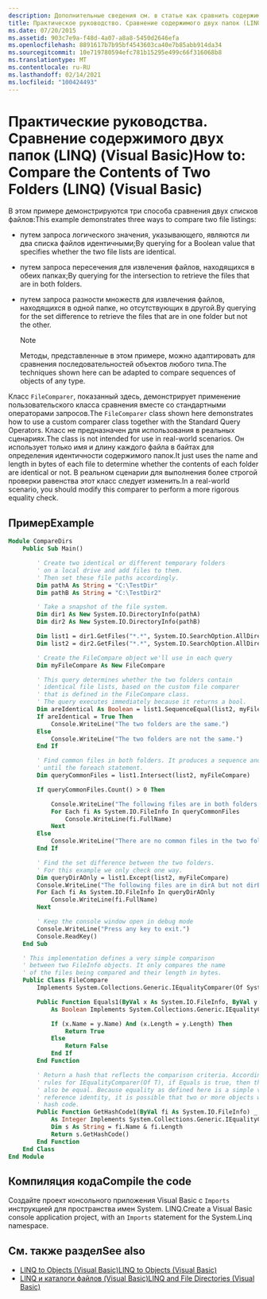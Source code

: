 ```yaml
---
description: Дополнительные сведения см. в статье как сравнить содержимое двух папок (LINQ) (Visual Basic)
title: Практическое руководство. Сравнение содержимого двух папок (LINQ)
ms.date: 07/20/2015
ms.assetid: 903c7e9a-f48d-4a07-a8a8-5450d2646efa
ms.openlocfilehash: 8891617b7b95bf4543603ca40e7b85abb914da34
ms.sourcegitcommit: 10e719780594efc781b15295e499c66f316068b8
ms.translationtype: MT
ms.contentlocale: ru-RU
ms.lasthandoff: 02/14/2021
ms.locfileid: "100424493"
---
```

# <a name="how-to-compare-the-contents-of-two-folders-linq-visual-basic"></a><span data-ttu-id="4bd77-103">Практические руководства. Сравнение содержимого двух папок (LINQ) (Visual Basic)</span><span class="sxs-lookup"><span data-stu-id="4bd77-103">How to: Compare the Contents of Two Folders (LINQ) (Visual Basic)</span></span>

<span data-ttu-id="4bd77-104">В этом примере демонстрируются три способа сравнения двух списков файлов:</span><span class="sxs-lookup"><span data-stu-id="4bd77-104">This example demonstrates three ways to compare two file listings:</span></span>

- <span data-ttu-id="4bd77-105">путем запроса логического значения, указывающего, являются ли два списка файлов идентичными;</span><span class="sxs-lookup"><span data-stu-id="4bd77-105">By querying for a Boolean value that specifies whether the two file lists are identical.</span></span>

- <span data-ttu-id="4bd77-106">путем запроса пересечения для извлечения файлов, находящихся в обеих папках;</span><span class="sxs-lookup"><span data-stu-id="4bd77-106">By querying for the intersection to retrieve the files that are in both folders.</span></span>

- <span data-ttu-id="4bd77-107">путем запроса разности множеств для извлечения файлов, находящихся в одной папке, но отсутствующих в другой.</span><span class="sxs-lookup"><span data-stu-id="4bd77-107">By querying for the set difference to retrieve the files that are in one folder but not the other.</span></span>

    > [!NOTE]
    > <span data-ttu-id="4bd77-108">Методы, представленные в этом примере, можно адаптировать для сравнения последовательностей объектов любого типа.</span><span class="sxs-lookup"><span data-stu-id="4bd77-108">The techniques shown here can be adapted to compare sequences of objects of any type.</span></span>

<span data-ttu-id="4bd77-109">Класс `FileComparer`, показанный здесь, демонстрирует применение пользовательского класса сравнения вместе со стандартными операторами запросов.</span><span class="sxs-lookup"><span data-stu-id="4bd77-109">The `FileComparer` class shown here demonstrates how to use a custom comparer class together with the Standard Query Operators.</span></span> <span data-ttu-id="4bd77-110">Класс не предназначен для использования в реальных сценариях.</span><span class="sxs-lookup"><span data-stu-id="4bd77-110">The class is not intended for use in real-world scenarios.</span></span> <span data-ttu-id="4bd77-111">Он использует только имя и длину каждого файла в байтах для определения идентичности содержимого папок.</span><span class="sxs-lookup"><span data-stu-id="4bd77-111">It just uses the name and length in bytes of each file to determine whether the contents of each folder are identical or not.</span></span> <span data-ttu-id="4bd77-112">В реальном сценарии для выполнения более строгой проверки равенства этот класс следует изменить.</span><span class="sxs-lookup"><span data-stu-id="4bd77-112">In a real-world scenario, you should modify this comparer to perform a more rigorous equality check.</span></span>

## <a name="example"></a><span data-ttu-id="4bd77-113">Пример</span><span class="sxs-lookup"><span data-stu-id="4bd77-113">Example</span></span>

```vb
Module CompareDirs
    Public Sub Main()

        ' Create two identical or different temporary folders
        ' on a local drive and add files to them.
        ' Then set these file paths accordingly.
        Dim pathA As String = "C:\TestDir"
        Dim pathB As String = "C:\TestDir2"

        ' Take a snapshot of the file system.
        Dim dir1 As New System.IO.DirectoryInfo(pathA)
        Dim dir2 As New System.IO.DirectoryInfo(pathB)

        Dim list1 = dir1.GetFiles("*.*", System.IO.SearchOption.AllDirectories)
        Dim list2 = dir2.GetFiles("*.*", System.IO.SearchOption.AllDirectories)

        ' Create the FileCompare object we'll use in each query
        Dim myFileCompare As New FileCompare

        ' This query determines whether the two folders contain
        ' identical file lists, based on the custom file comparer
        ' that is defined in the FileCompare class.
        ' The query executes immediately because it returns a bool.
        Dim areIdentical As Boolean = list1.SequenceEqual(list2, myFileCompare)
        If areIdentical = True Then
            Console.WriteLine("The two folders are the same.")
        Else
            Console.WriteLine("The two folders are not the same.")
        End If

        ' Find common files in both folders. It produces a sequence and doesn't execute
        ' until the foreach statement.
        Dim queryCommonFiles = list1.Intersect(list2, myFileCompare)

        If queryCommonFiles.Count() > 0 Then

            Console.WriteLine("The following files are in both folders:")
            For Each fi As System.IO.FileInfo In queryCommonFiles
                Console.WriteLine(fi.FullName)
            Next
        Else
            Console.WriteLine("There are no common files in the two folders.")
        End If

        ' Find the set difference between the two folders.
        ' For this example we only check one way.
        Dim queryDirAOnly = list1.Except(list2, myFileCompare)
        Console.WriteLine("The following files are in dirA but not dirB:")
        For Each fi As System.IO.FileInfo In queryDirAOnly
            Console.WriteLine(fi.FullName)
        Next

        ' Keep the console window open in debug mode
        Console.WriteLine("Press any key to exit.")
        Console.ReadKey()
    End Sub

    ' This implementation defines a very simple comparison
    ' between two FileInfo objects. It only compares the name
    ' of the files being compared and their length in bytes.
    Public Class FileCompare
        Implements System.Collections.Generic.IEqualityComparer(Of System.IO.FileInfo)

        Public Function Equals1(ByVal x As System.IO.FileInfo, ByVal y As System.IO.FileInfo) _
            As Boolean Implements System.Collections.Generic.IEqualityComparer(Of System.IO.FileInfo).Equals

            If (x.Name = y.Name) And (x.Length = y.Length) Then
                Return True
            Else
                Return False
            End If
        End Function

        ' Return a hash that reflects the comparison criteria. According to the
        ' rules for IEqualityComparer(Of T), if Equals is true, then the hash codes must
        ' also be equal. Because equality as defined here is a simple value equality, not
        ' reference identity, it is possible that two or more objects will produce the same
        ' hash code.
        Public Function GetHashCode1(ByVal fi As System.IO.FileInfo) _
            As Integer Implements System.Collections.Generic.IEqualityComparer(Of System.IO.FileInfo).GetHashCode
            Dim s As String = fi.Name & fi.Length
            Return s.GetHashCode()
        End Function
    End Class
End Module
```

## <a name="compile-the-code"></a><span data-ttu-id="4bd77-114">Компиляция кода</span><span class="sxs-lookup"><span data-stu-id="4bd77-114">Compile the code</span></span>

<span data-ttu-id="4bd77-115">Создайте проект консольного приложения Visual Basic с `Imports` инструкцией для пространства имен System. LINQ.</span><span class="sxs-lookup"><span data-stu-id="4bd77-115">Create a Visual Basic console application project, with an `Imports` statement for the System.Linq namespace.</span></span>

## <a name="see-also"></a><span data-ttu-id="4bd77-116">См. также раздел</span><span class="sxs-lookup"><span data-stu-id="4bd77-116">See also</span></span>

- [<span data-ttu-id="4bd77-117">LINQ to Objects (Visual Basic)</span><span class="sxs-lookup"><span data-stu-id="4bd77-117">LINQ to Objects (Visual Basic)</span></span>](linq-to-objects.md)
- [<span data-ttu-id="4bd77-118">LINQ и каталоги файлов (Visual Basic)</span><span class="sxs-lookup"><span data-stu-id="4bd77-118">LINQ and File Directories (Visual Basic)</span></span>](linq-and-file-directories.md)
